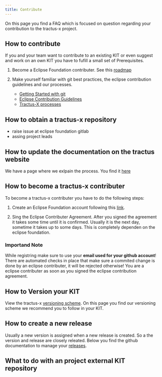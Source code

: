 ```yaml
---
title: Contribute
---
```


On this page you find a FAQ which is focused on question regarding your contribution to the tractus-x project.

## How to contribute

If you and your team want to contribute to an existing KIT or even suggest and work on an own KIT you have to fufill a small set of Prerequisites.

1. Become a Eclipse Foundation contributer. See this [roadmap](/docs/kit-process/contribute.md#how-to-become-a-tractus-x-contributer)

2. Make yourself familiar with git best practices, the eclipse contribution guidelines and our processes.
   - [Getting Started with git](https://docs.github.com/en/get-started/getting-started-with-git)
   - [Eclipse Contribution Guidelines](https://wiki.eclipse.org/Development_Resources/Contributing_via_Git)
   - [Tractus-X processes](/docs/kit-process/processes/)

## How to obtain a tractus-x repository

- raise issue at eclipse foundation gitlab
- assing project leads

## How to update the documentation on the tractus website

We have a page where we exlpain the process. You find it [here](/docs/kit-process/processes/update-documentation.md)

## How to become a tractus-x contributer

To become a tractus-x contributer you have to do the following steps:

1. Create an Eclipse Foundation account following this [link](https://accounts.eclipse.org/user/register).

2. Sing the Eclipse Contributer Agreement.
   After you signed the agreement it takes some time until it is confirmed. Usually it is the next day, sometime it takes up to some days. This is completely dependen on the eclipse foundation.

### Importand Note

While registring make sure to use your **email used for your github account**! There are automated checks in place that make sure a commited change is done by an eclipse contributer, it will be rejected otherwise! You are a eclipse contributer as soon as you signed the eclipse contribution agreement.

## How to Version your KIT

View the tractus-x [versioning scheme](/docs/kit-process/versioning.md). On this page you find our versioning scheme we recommend you to follow in your KIT.

## How to create a new release

Usually a new version is assigned when a new release is created. So a the version and release are closely releated. Below you find the github documentation to manage your [releases](https://docs.github.com/en/repositories/releasing-projects-on-github/managing-releases-in-a-repository).

## What to do with an project external KIT repository
